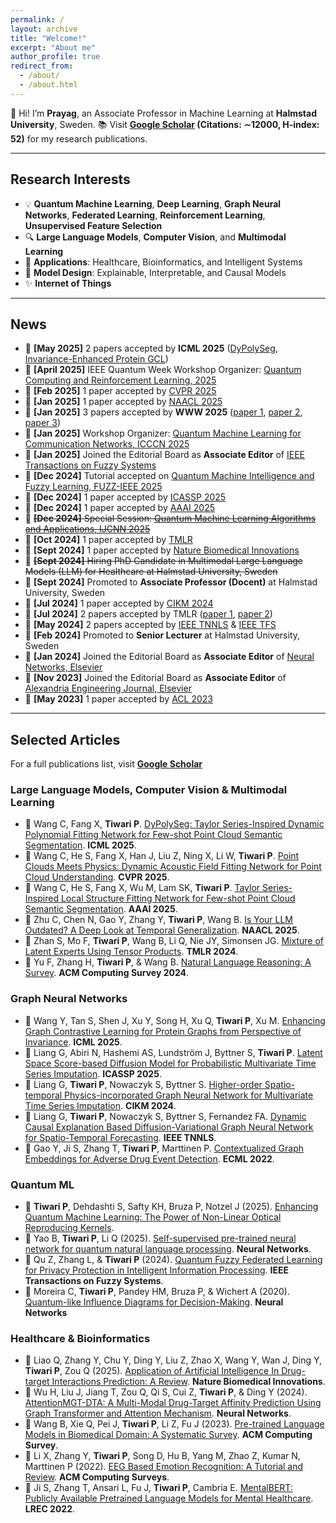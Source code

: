 ```yaml
---
permalink: /
layout: archive
title: "Welcome!"
excerpt: "About me"
author_profile: true
redirect_from: 
  - /about/
  - /about.html
---
```





👋 Hi! I’m **Prayag**, an Associate Professor in Machine Learning at **Halmstad University**, Sweden. 📚 Visit **[Google Scholar](https://scholar.google.it/citations?hl=en&user=sDnmJ_YAAAAJ&view_op=list_works&sortby=pubdate) (Citations: ∼12000, H-index: 52)** for my research publications.

---

## Research Interests

- 💡 **Quantum Machine Learning**, **Deep Learning**, **Graph Neural Networks**, **Federated Learning**, **Reinforcement Learning**, **Unsupervised Feature Selection**&nbsp;&nbsp;
- 🔍 **Large Language Models**, **Computer Vision**, and **Multimodal Learning**&nbsp;&nbsp;
- 🎯 **Applications**: Healthcare, Bioinformatics, and Intelligent Systems  
- 🎯 **Model Design**: Explainable, Interpretable, and Causal Models  
- ✨ **Internet of Things**

---

## News
- 📣 **[May 2025]** 2 papers accepted by   **ICML 2025** ([DyPolySeg](https://openreview.net/forum?id=BGDSSSJWot), [Invariance-Enhanced Protein GCL](https://openreview.net/forum?id=g2hucDbOJt&noteId=Q8e14paM1i))
- 📣 **[April 2025]** IEEE Quantum Week Workshop Organizer: [Quantum Computing and Reinforcement Learning, 2025](https://2025.qcrl.io)
- 📣 **[Feb 2025]** 1 paper accepted by [CVPR 2025](https://openaccess.thecvf.com/content/CVPR2025/html/Wang_Point_Clouds_Meets_Physics_Dynamic_Acoustic_Field_Fitting_Network_for_CVPR_2025_paper.html)
- 📣 **[Jan 2025]** 1 paper accepted by [NAACL 2025](https://aclanthology.org/2025.naacl-long.381/)
- 📣 **[Jan 2025]** 3 papers accepted by **WWW 2025** ([paper 1](https://dl.acm.org/doi/10.1145/3701716.3715528), [paper 2](https://dl.acm.org/doi/10.1145/3701716.3715518), [paper 3](https://dl.acm.org/doi/10.1145/3701716.3717752))
- 📣 **[Jan 2025]** Workshop Organizer: [Quantum Machine Learning for Communication Networks,  ICCCN 2025](https://sites.google.com/view/qml-icccn2025/home)
- 📣 **[Jan 2025]** Joined the Editorial Board as **Associate Editor** of [IEEE Transactions on Fuzzy Systems](https://ieeexplore.ieee.org/xpl/RecentIssue.jsp?punumber=91)  
- 📣 **[Dec 2024]** Tutorial accepted on [Quantum Machine Intelligence and Fuzzy Learning, FUZZ-IEEE 2025](https://sites.google.com/view/qmi-fuzz-ieee-2025/home)
- 📣 **[Dec 2024]** 1 paper accepted by [ICASSP 2025](https://ieeexplore.ieee.org/abstract/document/10888912/)
- 📣 **[Dec 2024]** 1 paper accepted by [AAAI 2025](https://ojs.aaai.org/index.php/AAAI/article/view/32810)
- 📣 ~~**[Dec 2024]** Special Session: [Quantum Machine Learning Algorithms and Applications, IJCNN 2025](https://sites.google.com/view/qml-ijcnn-2025/home)~~
- 📣 **[Oct 2024]** 1 paper accepted by [TMLR](https://openreview.net/forum?id=SgxeJW4DGk)  
- 📣 **[Sept 2024]** 1 paper accepted by [Nature Biomedical Innovations](https://www.nature.com/articles/s44385-024-00003-9)  
- 📣 ~~**[Sept 2024]** Hiring PhD Candidate in Multimodal Large Language Models (LLM) for Healthcare at Halmstad University, Sweden~~ 
- 📣 **[Sept 2024]** Promoted to **Associate Professor (Docent)** at Halmstad University, Sweden  
- 📣 **[Jul 2024]** 1 paper accepted by [CIKM 2024](https://arxiv.org/abs/2405.10995)  
- 📣 **[Jul 2024]** 2 papers accepted by TMLR ([paper 1](https://openreview.net/forum?id=LNvbgBFPMt), [paper 2](https://openreview.net/forum?id=LCPzaR9mML))  
- 📣 **[May 2024]** 2 papers accepted by [IEEE TNNLS](https://ieeexplore.ieee.org/document/10589693) & [IEEE TFS](https://ieeexplore.ieee.org/document/10572363)  
- 📣 **[Feb 2024]** Promoted to **Senior Lecturer** at Halmstad University, Sweden  
- 📣 **[Jan 2024]** Joined the Editorial Board as **Associate Editor** of [Neural Networks, Elsevier](https://www.sciencedirect.com/journal/neural-networks/about/editorial-board)  
- 📣 **[Nov 2023]** Joined the Editorial Board as **Associate Editor** of [Alexandria Engineering Journal, Elsevier](https://www.sciencedirect.com/journal/alexandria-engineering-journal/about/editorial-board)  
- 📣 **[May 2023]** 1 paper accepted by [ACL 2023](https://aclanthology.org/2023.acl-long.419/)  

---


## Selected Articles

For a full publications list, visit **[Google Scholar](https://scholar.google.it/citations?hl=en&user=sDnmJ_YAAAAJ&view_op=list_works&sortby=pubdate)**


###  Large Language Models, Computer Vision & Multimodal Learning
- 📌 Wang C, Fang X, **Tiwari P**. [DyPolySeg: Taylor Series-Inspired Dynamic Polynomial Fitting Network for Few-shot Point Cloud Semantic Segmentation](https://openreview.net/forum?id=BGDSSSJWot).  **ICML 2025**.
- 📌 Wang C, He S, Fang X, Han J, Liu Z, Ning X, Li W, **Tiwari P**. [Point Clouds Meets Physics: Dynamic Acoustic Field Fitting Network for Point Cloud Understanding](https://openaccess.thecvf.com/content/CVPR2025/html/Wang_Point_Clouds_Meets_Physics_Dynamic_Acoustic_Field_Fitting_Network_for_CVPR_2025_paper.html).  **CVPR 2025**.
- 📌 Wang C, He S, Fang X, Wu M, Lam SK, **Tiwari P**. [Taylor Series-Inspired Local Structure Fitting Network for Few-shot Point Cloud Semantic Segmentation](https://ojs.aaai.org/index.php/AAAI/article/view/32810).  **AAAI 2025**.
- 📌 Zhu C, Chen N, Gao Y, Zhang Y, **Tiwari P**, Wang B. [Is Your LLM Outdated? A Deep Look at Temporal Generalization](https://aclanthology.org/2025.naacl-long.381/).  **NAACL 2025**.
- 📌 Zhan S, Mo F, **Tiwari P**, Wang B, Li Q, Nie JY, Simonsen JG. [Mixture of Latent Experts Using Tensor Products](https://openreview.net/forum?id=SgxeJW4DGk). **TMLR 2024**.
- 📌 Yu F, Zhang H, **Tiwari P**, & Wang B. [Natural Language Reasoning: A Survey](https://dl.acm.org/doi/abs/10.1145/3664194). **ACM Computing Survey 2024**.

###  Graph Neural Networks
- 📌 Wang Y, Tan S, Shen J, Xu Y, Song H, Xu Q, **Tiwari P**, Xu M. [Enhancing Graph Contrastive Learning for Protein Graphs from Perspective of Invariance](https://openreview.net/forum?id=g2hucDbOJt&noteId=Q8e14paM1i).  **ICML 2025**.
- 📌 Liang G, Abiri N, Hashemi AS, Lundström J, Byttner S, **Tiwari P**. [Latent Space Score-based Diffusion Model for Probabilistic Multivariate Time Series Imputation](https://ieeexplore.ieee.org/abstract/document/10888912/). **ICASSP 2025**.
- 📌 Liang G, **Tiwari P**, Nowaczyk S, Byttner S. [Higher-order Spatio-temporal Physics-incorporated Graph Neural Network for Multivariate Time Series Imputation](https://dl.acm.org/doi/10.1145/3627673.3679775). **CIKM 2024**.
- 📌 Liang G, **Tiwari P**, Nowaczyk S, Byttner S, Fernandez FA. [Dynamic Causal Explanation Based Diffusion-Variational Graph Neural Network for Spatio-Temporal Forecasting](https://ieeexplore.ieee.org/document/10589693). **IEEE TNNLS**.
- 📌 Gao Y, Ji S, Zhang T, **Tiwari P**,  Marttinen P. [Contextualized Graph Embeddings for Adverse Drug Event Detection](https://2022.ecmlpkdd.org/wp-content/uploads/2022/09/sub_626.pdf). **ECML 2022**.

###  Quantum ML
- 📌 **Tiwari P**, Dehdashti S, Safty KH, Bruza P, Notzel J (2025). [Enhancing Quantum Machine Learning: The Power of Non-Linear Optical Reproducing Kernels](https://arxiv.org/abs/2407.13809).
- 📌 Yao B, **Tiwari P**, Li Q (2025). [Self-supervised pre-trained neural network for quantum natural language processing](https://www.sciencedirect.com/science/article/abs/pii/S089360802400933X). **Neural Networks**.
- 📌 Qu Z, Zhang L, & **Tiwari P** (2024). [Quantum Fuzzy Federated Learning for Privacy Protection in Intelligent Information Processing](https://ieeexplore.ieee.org/document/10572363). **IEEE Transactions on Fuzzy Systems**.
- 📌 Moreira C, **Tiwari P**, Pandey HM, Bruza P, & Wichert A (2020). [Quantum-like Influence Diagrams for Decision-Making](https://www.sciencedirect.com/science/article/pii/S0893608020302501). **Neural Networks**

###  Healthcare & Bioinformatics
- 📌 Liao Q, Zhang Y, Chu Y, Ding Y, Liu Z, Zhao X, Wang Y, Wan J, Ding Y, **Tiwari P**, Zou Q (2025). [Application of Artificial Intelligence In Drug-target Interactions Prediction: A Review](https://www.nature.com/articles/s44385-024-00003-9). **Nature Biomedical Innovations**.
- 📌 Wu H, Liu J, Jiang T, Zou Q, Qi S, Cui Z, **Tiwari P**, & Ding Y (2024). [AttentionMGT-DTA: A Multi-Modal Drug-Target Affinity Prediction Using Graph Transformer and Attention Mechanism](https://www.sciencedirect.com/science/article/pii/S089360802300641X). **Neural Networks**.
- 📌 Wang B, Xie Q, Pei J, **Tiwari P**, Li Z, Fu J (2023). [Pre-trained Language Models in Biomedical Domain: A Systematic Survey](https://dl.acm.org/doi/10.1145/3611651). **ACM Computing Survey**.  
- 📌 Li X, Zhang Y, **Tiwari P**, Song D, Hu B, Yang M, Zhao Z, Kumar N, Marttinen P (2022). [EEG Based Emotion Recognition: A Tutorial and Review](https://dl.acm.org/doi/full/10.1145/3524499). **ACM Computing Surveys**.
- 📌 Ji S, Zhang T, Ansari L, Fu J, **Tiwari P**, Cambria E. [MentalBERT: Publicly Available Pretrained Language Models for Mental Healthcare](https://aclanthology.org/2022.lrec-1.778/). **LREC 2022**.

